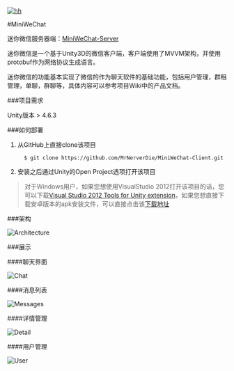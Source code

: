 [![hh](http://images.cnblogs.com/cnblogs_com/neverdie/685942/o_MiniWeChat-logo.png)](https://github.com/MrNerverDie/MiniWeChat-Client)

#MiniWeChat

迷你微信服务器端：[MiniWeChat-Server](https://github.com/MrNerverDie/MiniWeChat-Server)

迷你微信是一个基于Unity3D的微信客户端，客户端使用了MVVM架构，并使用protobuf作为网络协议生成语言。

迷你微信的功能基本实现了微信的作为聊天软件的基础功能，包括用户管理，群租管理，单聊，群聊等，具体内容可以参考项目Wiki中的产品文档。

###项目需求

Unity版本 > 4.6.3

###如何部署

1. 从GitHub上直接clone该项目

	     $ git clone https://github.com/MrNerverDie/MiniWeChat-Client.git

2. 安装之后通过Unity的Open Project选项打开该项目

>  对于Windows用户，如果您想使用VisualStudio 2012打开该项目的话，您可以下载[Visual Studio 2012 Tools for Unity extension](https://visualstudiogallery.msdn.microsoft.com/7ab11d2a-f413-4ed6-b3de-ff1d05157714/)，如果您想直接下载安卓版本的apk安装文件，可以直接点击该[下载地址](http://7xiw0o.com1.z0.glb.clouddn.com/MiniWeChat.apk)

###架构

![Architecture](http://images.cnblogs.com/cnblogs_com/neverdie/685942/o_MiniWeChat%20Client%e7%9a%84MVVM.png)

###展示

####聊天界面

![Chat](http://images.cnblogs.com/cnblogs_com/neverdie/685942/o_ex01.jpg)

####消息列表

![Messages](http://images.cnblogs.com/cnblogs_com/neverdie/685942/o_ex02.jpg)

####详情管理

![Detail](http://images.cnblogs.com/cnblogs_com/neverdie/685942/o_ex03.jpg)

####用户管理

![User](http://images.cnblogs.com/cnblogs_com/neverdie/685942/o_ex04.jpg)
